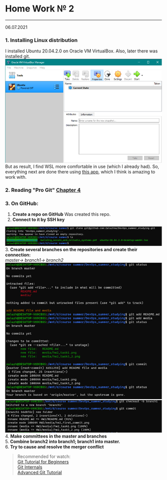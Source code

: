 # Home Work № 2
---
06.07.2021
### 1. Installing Linux distribution
I installed Ubuntu 20.04.2.0 on Oracle VM VirtualBox. Also, later there was installed git. \
![VB](./media/hw2_task1.png)\
But as result, I find WSL more comfortable in use (which I already had). So, everything next are done there using [this app](https://www.microsoft.com/store/productId/9N0DX20HK701), which I think is amazing to work with.
### 2. Reading "Pro Git" [Chapter 4](https://git-scm.com/book/en/v2)
### 3. On GitHub:
1. **Create a repo on GitHub**
Was created this repo.
2. **Connect to it by SSH key**

![connecting by ssh key](./media/hw2_task3_2.png) \
3. **Create several branches on the repositories and create their connection:** \
_master-> branch1-> branch2_ \
![VB](./media/hw2_first_commit.png)\
![VB](./media/hw2_task3_4.png)\
4. **Make committees in the master and branches** \
5. **Combine branch2 into branch1; branch1 into master.** \
6. **Try to cause and resolve the merger conflict**

> Recommended for watch: \
[Git Tutorial for Beginners](https://www.youtube.com/watch?v=DVRQoVRzMIY)\
[Git Internals](https://www.youtube.com/watch?v=P6jD966jzlk)\
[Advanced Git Tutorial](https://www.youtube.com/watch?v=0SJCYPsef54)

